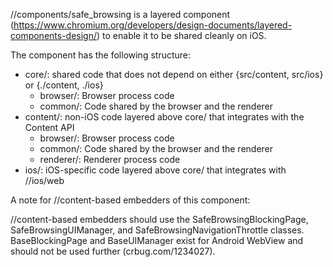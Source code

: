 //components/safe_browsing is a layered component
(https://www.chromium.org/developers/design-documents/layered-components-design/)
to enable it to be shared cleanly on iOS.

The component has the following structure:

* core/: shared code that does not depend on either {src/content, src/ios} or {./content,
./ios}
    * browser/: Browser process code
    * common/: Code shared by the browser and the renderer
* content/: non-iOS code layered above core/ that integrates with the Content API
    *  browser/: Browser process code
    *  common/: Code shared by the browser and the renderer
    *  renderer/: Renderer process code
* ios/: iOS-specific code layered above core/ that integrates with //ios/web

A note for //content-based embedders of this component:

//content-based embedders should use the SafeBrowsingBlockingPage,
SafeBrowsingUIManager, and SafeBrowsingNavigationThrottle classes.
BaseBlockingPage and BaseUIManager exist for Android WebView and should not be
used further (crbug.com/1234027).

